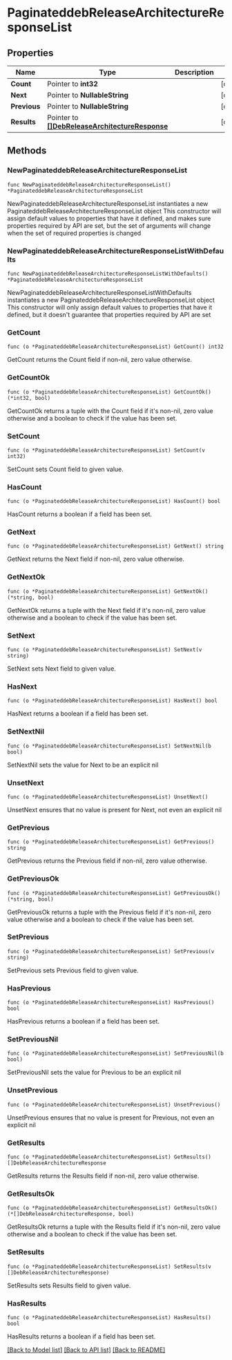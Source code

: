 # PaginateddebReleaseArchitectureResponseList

## Properties

Name | Type | Description | Notes
------------ | ------------- | ------------- | -------------
**Count** | Pointer to **int32** |  | [optional] 
**Next** | Pointer to **NullableString** |  | [optional] 
**Previous** | Pointer to **NullableString** |  | [optional] 
**Results** | Pointer to [**[]DebReleaseArchitectureResponse**](DebReleaseArchitectureResponse.md) |  | [optional] 

## Methods

### NewPaginateddebReleaseArchitectureResponseList

`func NewPaginateddebReleaseArchitectureResponseList() *PaginateddebReleaseArchitectureResponseList`

NewPaginateddebReleaseArchitectureResponseList instantiates a new PaginateddebReleaseArchitectureResponseList object
This constructor will assign default values to properties that have it defined,
and makes sure properties required by API are set, but the set of arguments
will change when the set of required properties is changed

### NewPaginateddebReleaseArchitectureResponseListWithDefaults

`func NewPaginateddebReleaseArchitectureResponseListWithDefaults() *PaginateddebReleaseArchitectureResponseList`

NewPaginateddebReleaseArchitectureResponseListWithDefaults instantiates a new PaginateddebReleaseArchitectureResponseList object
This constructor will only assign default values to properties that have it defined,
but it doesn't guarantee that properties required by API are set

### GetCount

`func (o *PaginateddebReleaseArchitectureResponseList) GetCount() int32`

GetCount returns the Count field if non-nil, zero value otherwise.

### GetCountOk

`func (o *PaginateddebReleaseArchitectureResponseList) GetCountOk() (*int32, bool)`

GetCountOk returns a tuple with the Count field if it's non-nil, zero value otherwise
and a boolean to check if the value has been set.

### SetCount

`func (o *PaginateddebReleaseArchitectureResponseList) SetCount(v int32)`

SetCount sets Count field to given value.

### HasCount

`func (o *PaginateddebReleaseArchitectureResponseList) HasCount() bool`

HasCount returns a boolean if a field has been set.

### GetNext

`func (o *PaginateddebReleaseArchitectureResponseList) GetNext() string`

GetNext returns the Next field if non-nil, zero value otherwise.

### GetNextOk

`func (o *PaginateddebReleaseArchitectureResponseList) GetNextOk() (*string, bool)`

GetNextOk returns a tuple with the Next field if it's non-nil, zero value otherwise
and a boolean to check if the value has been set.

### SetNext

`func (o *PaginateddebReleaseArchitectureResponseList) SetNext(v string)`

SetNext sets Next field to given value.

### HasNext

`func (o *PaginateddebReleaseArchitectureResponseList) HasNext() bool`

HasNext returns a boolean if a field has been set.

### SetNextNil

`func (o *PaginateddebReleaseArchitectureResponseList) SetNextNil(b bool)`

 SetNextNil sets the value for Next to be an explicit nil

### UnsetNext
`func (o *PaginateddebReleaseArchitectureResponseList) UnsetNext()`

UnsetNext ensures that no value is present for Next, not even an explicit nil
### GetPrevious

`func (o *PaginateddebReleaseArchitectureResponseList) GetPrevious() string`

GetPrevious returns the Previous field if non-nil, zero value otherwise.

### GetPreviousOk

`func (o *PaginateddebReleaseArchitectureResponseList) GetPreviousOk() (*string, bool)`

GetPreviousOk returns a tuple with the Previous field if it's non-nil, zero value otherwise
and a boolean to check if the value has been set.

### SetPrevious

`func (o *PaginateddebReleaseArchitectureResponseList) SetPrevious(v string)`

SetPrevious sets Previous field to given value.

### HasPrevious

`func (o *PaginateddebReleaseArchitectureResponseList) HasPrevious() bool`

HasPrevious returns a boolean if a field has been set.

### SetPreviousNil

`func (o *PaginateddebReleaseArchitectureResponseList) SetPreviousNil(b bool)`

 SetPreviousNil sets the value for Previous to be an explicit nil

### UnsetPrevious
`func (o *PaginateddebReleaseArchitectureResponseList) UnsetPrevious()`

UnsetPrevious ensures that no value is present for Previous, not even an explicit nil
### GetResults

`func (o *PaginateddebReleaseArchitectureResponseList) GetResults() []DebReleaseArchitectureResponse`

GetResults returns the Results field if non-nil, zero value otherwise.

### GetResultsOk

`func (o *PaginateddebReleaseArchitectureResponseList) GetResultsOk() (*[]DebReleaseArchitectureResponse, bool)`

GetResultsOk returns a tuple with the Results field if it's non-nil, zero value otherwise
and a boolean to check if the value has been set.

### SetResults

`func (o *PaginateddebReleaseArchitectureResponseList) SetResults(v []DebReleaseArchitectureResponse)`

SetResults sets Results field to given value.

### HasResults

`func (o *PaginateddebReleaseArchitectureResponseList) HasResults() bool`

HasResults returns a boolean if a field has been set.


[[Back to Model list]](../README.md#documentation-for-models) [[Back to API list]](../README.md#documentation-for-api-endpoints) [[Back to README]](../README.md)


